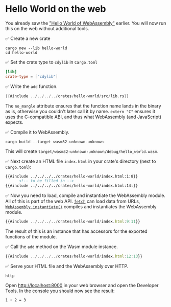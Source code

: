 # Hello World on the web

You already saw the ["Hello World of WebAssembly"](../../wasm-hello-world.md) earlier.
You will now run this on the web without additional tools.

✅ Create a new crate

```console
cargo new --lib hello-world
cd hello-world
```

✅ Set the crate type to `cdylib` in `Cargo.toml`

```toml
[lib]
crate-type = ["cdylib"]
```

✅ Write the `add` function.

```rust
{{#include ../../../../crates/hello-world/src/lib.rs}}
```

The `no_mangle` attribute ensures that the function name lands in the binary as is,
otherwise you couldn't later call it by name.
`extern "C"` ensures it uses the C-compatible ABI, and thus what WebAssembly (and JavaScript) expects.

✅ Compile it to WebAssembly.

```
cargo build --target wasm32-unknown-unknown
```

This will create `target/wasm32-unknown-unknown/debug/hello_world.wasm`.

✅ Next create an HTML file `index.html` in your crate's directory (next to `Cargo.toml`):

```html
{{#include ../../../../crates/hello-world/index.html:1:8}}
      <!-- to be filled in -->
{{#include ../../../../crates/hello-world/index.html:14:}}
```

✅ Now you need to load, compile and instantiate the WebAssembly module.
All of this is part of the web API.
[`fetch`](https://developer.mozilla.org/en-US/docs/Web/API/fetch) can load data from URLs,
[`WebAssembly.instantiate()`](https://developer.mozilla.org/en-US/docs/WebAssembly/JavaScript_interface/instantiate) compiles and instantiates the WebAssembly module.

```javascript
{{#include ../../../../crates/hello-world/index.html:9:11}}
```

The result of this is an instance that has accessors for the exported functions of the module.

✅ Call the `add` method on the Wasm module instance.

```javascript
{{#include ../../../../crates/hello-world/index.html:12:13}}
```

✅ Serve your HTML file and the WebAssembly over HTTP.

```
http
```

Open <http://localhost:8000> in your web browser and open the Developer Tools.
In the console you should now see the result:

```
1 + 2 = 3
```
